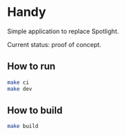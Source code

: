 # Handy

Simple application to replace Spotlight.

Current status: proof of concept.

## How to run

```bash
make ci
make dev
```

## How to build

```bash
make build
```
